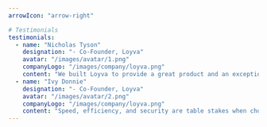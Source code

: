 ```yaml
---
arrowIcon: "arrow-right"

# Testimonials
testimonials:
  - name: "Nicholas Tyson"
    designation: "- Co-Founder, Loyva"
    avatar: "/images/avatar/1.png"
    companyLogo: "/images/company/loyva.png"
    content: "We built Loyva to provide a great product and an exceptional customer experience, helping businesses operate smoothly without concerns about compliance or efficiency."
  - name: "Ivy Donnie"
    designation: "- Co-Founder, Loyva"
    avatar: "/images/avatar/2.png"
    companyLogo: "/images/company/loyva.png"
    content: "Speed, efficiency, and security are table stakes when choosing who to trust with your digital financial assets. Give Löyva 1%, and we’ll earn the other 99%."
---
```

